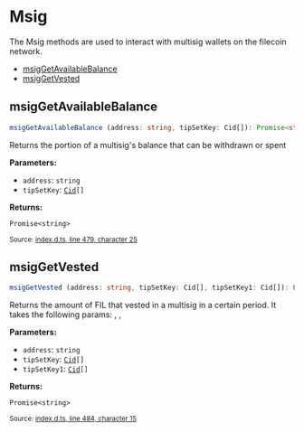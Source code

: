 <!-- Code generated by github.com/filecoin-shipyard/js-lotus-client/docgen. DO NOT EDIT. -->
# Msig

The Msig methods are used to interact with multisig wallets on the filecoin network.

* [msigGetAvailableBalance](msig.md#msiggetavailablebalance)
* [msigGetVested](msig.md#msiggetvested)

## msigGetAvailableBalance

```ts
msigGetAvailableBalance (address: string, tipSetKey: Cid[]): Promise<string>
```

Returns the portion of a multisig's balance that can be withdrawn or spent

**Parameters:**

* `address`: <code>string</code>
* `tipSetKey`: <code><a href="../types.md#cid">Cid</a>[]</code>

**Returns:**

<code>Promise&lt;string&gt;</code>

<small>Source: [index.d.ts, line 479, character 25](https://github.com/filecoin-shipyard/js-lotus-client-rpc/blob/master/index.d.ts#L479)</small>

## msigGetVested

```ts
msigGetVested (address: string, tipSetKey: Cid[], tipSetKey1: Cid[]): Promise<string>
```

Returns the amount of FIL that vested in a multisig in a certain period.
It takes the following params: <multisig address>, <start epoch>, <end epoch>

**Parameters:**

* `address`: <code>string</code>
* `tipSetKey`: <code><a href="../types.md#cid">Cid</a>[]</code>
* `tipSetKey1`: <code><a href="../types.md#cid">Cid</a>[]</code>

**Returns:**

<code>Promise&lt;string&gt;</code>

<small>Source: [index.d.ts, line 484, character 15](https://github.com/filecoin-shipyard/js-lotus-client-rpc/blob/master/index.d.ts#L484)</small>
